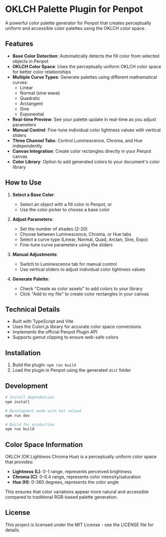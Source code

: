 # OKLCH Palette Plugin for Penpot

A powerful color palette generator for Penpot that creates perceptually uniform and accessible color palettes using the OKLCH color space.

## Features

- **Base Color Detection**: Automatically detects the fill color from selected objects in Penpot
- **OKLCH Color Space**: Uses the perceptually uniform OKLCH color space for better color relationships
- **Multiple Curve Types**: Generate palettes using different mathematical curves:
  - Linear
  - Normal (sine wave)
  - Quadratic
  - Arctangent
  - Sine
  - Exponential
- **Real-time Preview**: See your palette update in real-time as you adjust parameters
- **Manual Control**: Fine-tune individual color lightness values with vertical sliders
- **Three Channel Tabs**: Control Luminescence, Chroma, and Hue independently
- **Canvas Integration**: Create color rectangles directly in your Penpot canvas
- **Color Library**: Option to add generated colors to your document's color library

## How to Use

1. **Select a Base Color**: 
   - Select an object with a fill color in Penpot, or
   - Use the color picker to choose a base color

2. **Adjust Parameters**:
   - Set the number of shades (2-20)
   - Choose between Luminescence, Chroma, or Hue tabs
   - Select a curve type (Linear, Normal, Quad, Arctan, Sine, Expo)
   - Fine-tune curve parameters using the sliders

3. **Manual Adjustments**:
   - Switch to Luminescence tab for manual control
   - Use vertical sliders to adjust individual color lightness values

4. **Generate Palette**:
   - Check "Create as color assets" to add colors to your library
   - Click "Add to my file" to create color rectangles in your canvas

## Technical Details

- Built with TypeScript and Vite
- Uses the Culori.js library for accurate color space conversions
- Implements the official Penpot Plugin API
- Supports gamut clipping to ensure web-safe colors

## Installation

1. Build the plugin: `npm run build`
2. Load the plugin in Penpot using the generated `dist` folder

## Development

```bash
# Install dependencies
npm install

# Development mode with hot reload
npm run dev

# Build for production
npm run build
```

## Color Space Information

OKLCH (OK Lightness Chroma Hue) is a perceptually uniform color space that provides:
- **Lightness (L)**: 0-1 range, represents perceived brightness
- **Chroma (C)**: 0-0.4 range, represents color intensity/saturation
- **Hue (H)**: 0-360 degrees, represents the color angle

This ensures that color variations appear more natural and accessible compared to traditional RGB-based palette generation.

## License

This project is licensed under the MIT License - see the LICENSE file for details.
